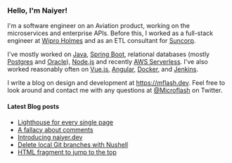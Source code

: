 ### Hello, I'm Naiyer!

I'm a software engineer on an Aviation product, working on the microservices and enterprise APIs. Before this, I worked as a full-stack engineer at [Wipro Holmes](https://www.wipro.com/holmes/) and as an ETL consultant for [Suncorp](https://www.suncorp.com.au/).

I've mostly worked on [Java](https://openjdk.java.net/), [Spring Boot](https://spring.io/projects/spring-boot), relational databases (mostly [Postgres](https://www.postgresql.org/) and [Oracle](https://www.oracle.com/database/)), [Node.js](https://nodejs.org/en/) and recently [AWS Serverless](https://aws.amazon.com/serverless/). I've also worked reasonably often on [Vue.js](https://vuejs.org/), [Angular](https://angular.io/), [Docker](https://www.docker.com/), and [Jenkins](https://www.jenkins.io/).

I write a blog on design and development at <https://mflash.dev>. Feel free to look around and contact me with any questions at [@Microflash](https://www.twitter.com/Microflash) on Twitter.

#### Latest Blog posts

<!-- BLOG-POST-LIST:START -->
- [Lighthouse for every single page](/post/2023/02/15/lighthouse-for-every-single-page/)
- [A fallacy about comments](/post/2023/02/15/a-fallacy-about-comments/)
- [Introducing naiyer.dev](/post/2023/02/02/introducing-naiyer-dev/)
- [Delete local Git branches with Nushell](/post/2023/01/02/delete-local-git-branches-with-nushell/)
- [HTML fragment to jump to the top](/post/2022/12/17/html-fragment-to-jump-to-the-top/)
<!-- BLOG-POST-LIST:END -->
